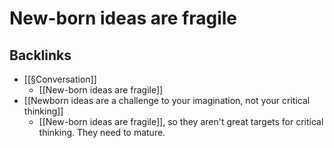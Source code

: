 # New-born ideas are fragile

## Backlinks
* [[§Conversation]]
	* [[New-born ideas are fragile]]
* [[Newborn ideas are a challenge to your imagination, not your critical thinking]]
	* [[New-born ideas are fragile]], so they aren't great targets for critical thinking. They need to mature.

<!-- {BearID:97F1875B-6432-4F0B-A3F1-A385FC1F3FA0-11937-00001B92EFC408FE} -->
